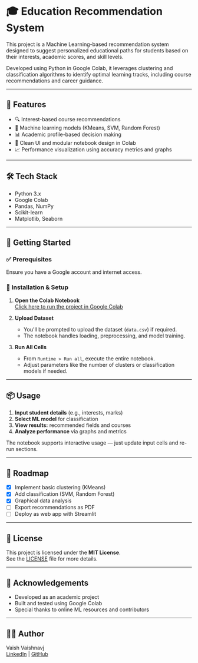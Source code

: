 # 🎓 Education Recommendation System

This project is a Machine Learning-based recommendation system designed to suggest personalized educational paths for students based on their interests, academic scores, and skill levels.

Developed using Python in Google Colab, it leverages clustering and classification algorithms to identify optimal learning tracks, including course recommendations and career guidance.

---

## 📌 Features

- 🔍 Interest-based course recommendations  
- 🧠 Machine learning models (KMeans, SVM, Random Forest)  
- 📊 Academic profile-based decision making  
- 📁 Clean UI and modular notebook design in Colab  
- 📈 Performance visualization using accuracy metrics and graphs  

---

## 🛠 Tech Stack

- Python 3.x  
- Google Colab  
- Pandas, NumPy  
- Scikit-learn  
- Matplotlib, Seaborn  

---

## 🚀 Getting Started

### ✅ Prerequisites

Ensure you have a Google account and internet access.

### 🔧 Installation & Setup

1. **Open the Colab Notebook**  
   [Click here to run the project in Google Colab](https://colab.research.google.com/drive/1i7T19m9z1YMDQ-Xwl4o3Z5tWa588fdYO?usp=sharing)

2. **Upload Dataset**  
   - You'll be prompted to upload the dataset (`data.csv`) if required.
   - The notebook handles loading, preprocessing, and model training.

3. **Run All Cells**  
   - From `Runtime > Run all`, execute the entire notebook.
   - Adjust parameters like the number of clusters or classification models if needed.

---

## 📦 Usage

1. **Input student details** (e.g., interests, marks)  
2. **Select ML model** for classification  
3. **View results:** recommended fields and courses  
4. **Analyze performance** via graphs and metrics

The notebook supports interactive usage — just update input cells and re-run sections.

---

## 🔮 Roadmap

- [x] Implement basic clustering (KMeans)  
- [x] Add classification (SVM, Random Forest)  
- [x] Graphical data analysis  
- [ ] Export recommendations as PDF  
- [ ] Deploy as web app with Streamlit  

---

## 📃 License

This project is licensed under the **MIT License**.  
See the [LICENSE](LICENSE) file for more details.

---

## 🙏 Acknowledgements

- Developed as an academic project  
- Built and tested using Google Colab  
- Special thanks to online ML resources and contributors  

---

## 👨‍💻 Author

Vaish Vaishnavj  
[LinkedIn](https://www.linkedin.com/) | [GitHub](https://github.com/)

